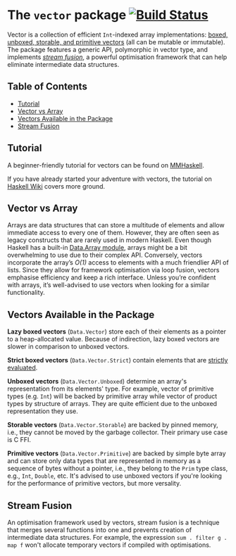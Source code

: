 The `vector` package [![Build Status](https://github.com/haskell/vector/workflows/CI/badge.svg)](https://github.com/haskell/vector/actions?query=branch%3Amaster)
====================

Vector is a collection of efficient `Int`-indexed array implementations: 
[boxed, unboxed, storable, and primitive vectors](#vectors-available-in-the-package)
(all can be mutable or immutable). The package features a generic API,
polymorphic in vector type, and implements [*stream fusion*](#stream-fusion), 
a powerful optimisation framework that can help eliminate intermediate data structures.

## Table of Contents

<!-- no toc -->
- [Tutorial](#tutorial)
- [Vector vs Array](#vector-vs-array)
- [Vectors Available in the Package](#vectors-available-in-the-package)
- [Stream Fusion](#stream-fusion)

## Tutorial

A beginner-friendly tutorial for vectors can be found on 
[MMHaskell](https://mmhaskell.com/data-structures/vector).


If you have already started your adventure with vectors, 
the tutorial on [Haskell Wiki](https://wiki.haskell.org/Numeric_Haskell:_A_Vector_Tutorial) 
covers more ground.

## Vector vs Array

Arrays are data structures that can store a multitude of elements 
and allow immediate access to every one of them. However, they are 
often seen as legacy constructs that are rarely used in modern Haskell.
Even though Haskell has a built-in [Data.Array module](https://hackage.haskell.org/package/array-0.5.7.0), 
arrays might be a bit overwhelming to use due to their complex API. 
Conversely, vectors incorporate the array’s *O(1)* access to elements 
with a much friendlier API of lists. Since they allow for framework 
optimisation via loop fusion, vectors emphasise efficiency and keep 
a rich interface. Unless you’re confident with arrays, it’s 
well-advised to use vectors when looking for a similar functionality.

## Vectors Available in the Package

**Lazy boxed vectors** (`Data.Vector`) store each of their elements as a 
pointer to a heap-allocated value. Because of indirection, lazy boxed vectors
are slower in comparison to unboxed vectors.

**Strict boxed vectors** (`Data.Vector.Strict`) contain elements that are 
[strictly evaluated](https://tech.fpcomplete.com/haskell/tutorial/all-about-strictness/).

**Unboxed vectors** (`Data.Vector.Unboxed`) determine an array's representation
from its elements' type. For example, vector of primitive types (e.g. `Int`) will be 
backed by primitive array while vector of product types by structure of arrays.
They are quite efficient due to the unboxed representation they use.

**Storable vectors** (`Data.Vector.Storable`) are backed by pinned memory, i.e., 
they cannot be moved by the garbage collector. Their primary use case is C FFI.  

**Primitive vectors** (`Data.Vector.Primitive`) are backed by simple byte array and 
can store only data types that are represented in memory as a sequence of bytes without
a pointer, i.e., they belong to the `Prim` type class, e.g., `Int`, `Double`, etc.
It's advised to use unboxed vectors if you're looking for the performance of primitive vectors,
but more versality. 
 
## Stream Fusion

An optimisation framework used by vectors, stream fusion is a technique that merges 
several functions into one and prevents creation of intermediate data structures. For example, 
the expression `sum . filter g . map f` won't allocate temporary vectors if 
compiled with optimisations.